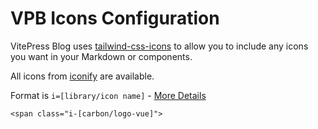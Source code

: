 # VPB Icons Configuration

VitePress Blog uses [tailwind-css-icons](https://github.com/jcamp-code/tailwindcss-plugin-icons) to allow you to include any icons you want in your Markdown or components.

All icons from [iconify](https://iconify.design) are available.

Format is `i=[library/icon name]` - [More Details](https://github.com/jcamp-code/tailwindcss-plugin-icons#readme)

```
<span class="i-[carbon/logo-vue]">
```
